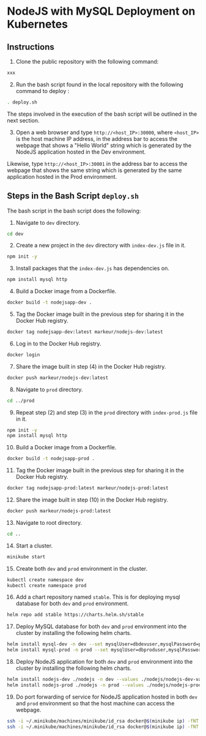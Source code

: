 # NodeJS with MySQL Deployment on Kubernetes

## Instructions

1. Clone the public repository with the following command:
```bash
xxx
```

2. Run the bash script found in the local repository with the following command to deploy :
```bash
. deploy.sh
```
The steps involved in the execution of the bash script will be outlined in the next section.

3. Open a web browser and type `http://<host_IP>:30000`, where `<host_IP>` is the host machine IP address, in the address bar to access the webpage that shows a "Hello World" string which is generated by the NodeJS application hosted in the Dev environment.

Likewise, type `http://<host_IP>:30001` in the address bar to access the webpage that shows the same string which is generated by the same application hosted in the Prod environment.

## Steps in the Bash Script `deploy.sh`

The bash script in the bash script does the following:

1. Navigate to `dev` directory.
```bash
cd dev
```

2. Create a new project in the `dev` directory with `index-dev.js` file in it.
```bash
npm init -y
```

3. Install packages that the `index-dev.js` has dependencies on.
```bash
npm install mysql http
```

4. Build a Docker image from a Dockerfile.
```bash
docker build -t nodejsapp-dev .
```

5. Tag the Docker image built in the previous step for sharing it in the Docker Hub registry.
```bash
docker tag nodejsapp-dev:latest markeur/nodejs-dev:latest
```

6. Log in to the Docker Hub registry.
```bash
docker login
```

7. Share the image built in step (4) in the Docker Hub registry.
```bash
docker push markeur/nodejs-dev:latest
```

8. Navigate to `prod` directory.
```bash
cd ../prod
```

9. Repeat step (2) and step (3) in the `prod` directory with `index-prod.js` file in it.
```bash
npm init -y
npm install mysql http
```

10. Build a Docker image from a Dockerfile.
```bash
docker build -t nodejsapp-prod .
```

11. Tag the Docker image built in the previous step for sharing it in the Docker Hub registry.
```bash
docker tag nodejsapp-prod:latest markeur/nodejs-prod:latest
```

12. Share the image built in step (10) in the Docker Hub registry.
```bash
docker push markeur/nodejs-prod:latest
```

13. Navigate to root directory.
```bash
cd ..
```

14. Start a cluster.
```bash
minikube start
```

15. Create both `dev` and `prod` environment in the cluster.
```bash
kubectl create namespace dev
kubectl create namespace prod
```

16. Add a chart repository named `stable`. This is for deploying mysql database for both `dev` and `prod` environment.
```bash
helm repo add stable https://charts.helm.sh/stable
```

17. Deploy MySQL database for both `dev` and `prod` environment into the cluster by installing the following helm charts.
```bash
helm install mysql-dev -n dev --set mysqlUser=dbdevuser,mysqlPassword=password,mysqlDatabase=dbdev stable/mysql
helm install mysql-prod -n prod --set mysqlUser=dbproduser,mysqlPassword=password,mysqlDatabase=dbprod stable/mysql
```

18. Deploy NodeJS application for both `dev` and `prod` environment into the cluster by installing the following helm charts.
```bash
helm install nodejs-dev ./nodejs -n dev --values ./nodejs/nodejs-dev-values.yaml
helm install nodejs-prod ./nodejs -n prod --values ./nodejs/nodejs-prod-values.yaml
```

19. Do port forwarding of service for NodeJS application hosted in both `dev` and `prod` environment so that the host machine can access the webpage.
```bash
ssh -i ~/.minikube/machines/minikube/id_rsa docker@$(minikube ip) -fNT -L \*:30000:0.0.0.0:30000
ssh -i ~/.minikube/machines/minikube/id_rsa docker@$(minikube ip) -fNT -L \*:30001:0.0.0.0:30001
```
